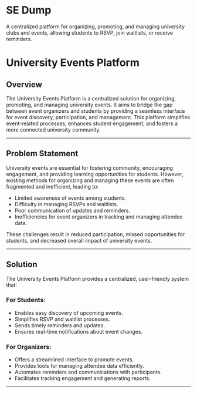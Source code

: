 # SE Dump
A centralized platform for organizing, promoting, and managing university clubs and events, allowing students to RSVP, join waitlists, or receive reminders.
# University Events Platform

## Overview
The University Events Platform is a centralized solution for organizing, promoting, and managing university events. It aims to bridge the gap between event organizers and students by providing a seamless interface for event discovery, participation, and management. This platform simplifies event-related processes, enhances student engagement, and fosters a more connected university community.

---

## Problem Statement
University events are essential for fostering community, encouraging engagement, and providing learning opportunities for students. However, existing methods for organizing and managing these events are often fragmented and inefficient, leading to:

- Limited awareness of events among students.
- Difficulty in managing RSVPs and waitlists.
- Poor communication of updates and reminders.
- Inefficiencies for event organizers in tracking and managing attendee data.

These challenges result in reduced participation, missed opportunities for students, and decreased overall impact of university events.

---

## Solution
The University Events Platform provides a centralized, user-friendly system that:

### For Students:
- Enables easy discovery of upcoming events.
- Simplifies RSVP and waitlist processes.
- Sends timely reminders and updates.
- Ensures real-time notifications about event changes.

### For Organizers:
- Offers a streamlined interface to promote events.
- Provides tools for managing attendee data efficiently.
- Automates reminders and communications with participants.
- Facilitates tracking engagement and generating reports.

---



